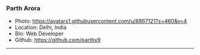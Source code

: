 ### Parth Arora
- Photo: https://avatars1.githubusercontent.com/u/8867121?s=460&v=4
- Location: Delhi, India
- Bio: Web Developer 
- Github: https://github.com/parthx9
***
